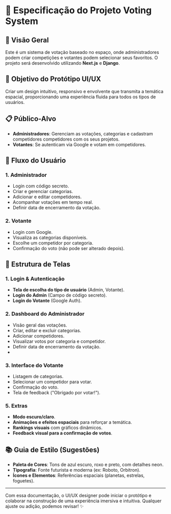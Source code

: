 # 🚀 Especificação do Projeto **Voting System**

## 🌌 Visão Geral
Este é um sistema de votação baseado no espaço, onde administradores podem criar competições e votantes podem selecionar seus favoritos. O projeto será desenvolvido utilizando **Next.js** e **Django**.

## 🎨 Objetivo do Protótipo UI/UX
Criar um design intuitivo, responsivo e envolvente que transmita a temática espacial, proporcionando uma experiência fluida para todos os tipos de usuários.

## 📋 Público-Alvo
- **Administradores**: Gerenciam as votações, categorias e cadastram competidores competidores com os seus projetos.
- **Votantes**: Se autenticam via Google e votam em competidores.

## 🔄 Fluxo do Usuário

### 1. **Administrador**
- Login com código secreto.
- Criar e gerenciar categorias.
- Adicionar e editar competidores.
- Acompanhar votações em tempo real.
- Definir data de encerramento da votação.

### 2. **Votante**
- Login com Google.
- Visualiza as categorias disponíveis.
- Escolhe um competidor por categoria.
- Confirmação do voto (não pode ser alterado depois).

## 🎯 Estrutura de Telas

### **1. Login & Autenticação**
- **Tela de escolha do tipo de usuário** (Admin, Votante).
- **Login do Admin** (Campo de código secreto).
- **Login do Votante** (Google Auth).

### **2. Dashboard do Administrador**
- Visão geral das votações.
- Criar, editar e excluir categorias.
- Adicionar competidores.
- Visualizar votos por categoria e competidor.
- Definir data de encerramento da votação.
- 

### **3. Interface do Votante**
- Listagem de categorias.
- Selecionar um competidor para votar.
- Confirmação do voto.
- Tela de feedback ("Obrigado por votar!").

### **5. Extras**
- **Modo escuro/claro**.
- **Animações e efeitos espaciais** para reforçar a temática.
- **Rankings visuais** com gráficos dinâmicos.
- **Feedback visual para a confirmação de votos**.

## 📚 Guia de Estilo (Sugestões)
- **Paleta de Cores**: Tons de azul escuro, roxo e preto, com detalhes neon.
- **Tipografia**: Fonte futurista e moderna (ex: Roboto, Orbitron).
- **Ícones e Elementos**: Referências espaciais (planetas, estrelas, foguetes).

---
Com essa documentação, o UI/UX designer pode iniciar o protótipo e colaborar na construção de uma experiência imersiva e intuitiva. Qualquer ajuste ou adição, podemos revisar! ✨

